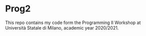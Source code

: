 # Prog2
This repo contains my code form the Programming II Workshop at Università Statale di Milano, academic year 2020/2021.
